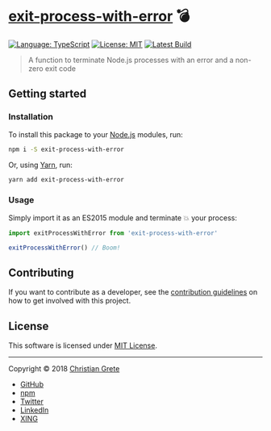 # [exit-process-with-error][repository-github-url] :bomb:

[![Language: TypeScript][repository-language-shield]][repository-language-url]
[![License: MIT][repository-license-shield]][repository-license-url]
[![Latest Build][repository-ci-service-shield]][repository-ci-service-url]

> A function to terminate Node.js processes with an error and a non-zero exit code

## Getting started

### Installation
To install this package to your [Node.js](https://nodejs.org) modules, run:
```sh
npm i -S exit-process-with-error
```
Or, using [Yarn](https://yarnpkg.com), run:
```sh
yarn add exit-process-with-error
```

### Usage
Simply import it as an ES2015 module and terminate :boom: your process:
```js
import exitProcessWithError from 'exit-process-with-error'

exitProcessWithError() // Boom!
```

## Contributing

If you want to contribute as a developer, see the [contribution guidelines][repository-contribution-guidelines-url] on how to get involved with this project.

## License

This software is licensed under [MIT License][repository-license-url].

---

Copyright © 2018 [Christian Grete][repository-owner-url]
- [GitHub](https://github.com/ChristianGrete)
- [npm](https://www.npmjs.com/~christiangrete)
- [Twitter](https://twitter.com/ChristianGrete)
- [LinkedIn](https://www.linkedin.com/in/ChristianGrete)
- [XING](https://www.xing.com/profile/Christian_Grete2)

[repository-ci-service-shield]: https://img.shields.io/travis/ChristianGrete/exit-process-with-error.svg
[repository-ci-service-url]: https://travis-ci.org/ChristianGrete/exit-process-with-error
[repository-contribution-guidelines-url]: CONTRIBUTING.md
[repository-github-url]: https://github.com/ChristianGrete/exit-process-with-error
[repository-language-shield]: https://img.shields.io/badge/language-TypeScript-%232b7489.svg
[repository-language-url]: https://www.typescriptlang.org
[repository-license-shield]: https://img.shields.io/github/license/ChristianGrete/exit-process-with-error.svg
[repository-license-url]: LICENSE.md
[repository-owner-url]: https://christiangrete.com